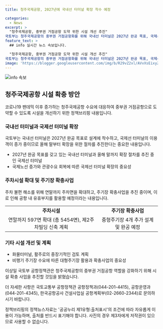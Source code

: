 ```yaml
---
title: 청주국제공항, 2027년에 국내선 터미널 확장 착수 예정

categories:
  - News
excerpt: >
  "청주국제공항, 중부권 거점공항 도약 위한 시설 개선 추진"
국토부는 청주국제공항의 중부권 거점공항화를 위해 국내선 터미널은 2027년 완공 목표, 국제선 터미널은 올해 말 확장에 착수한다고 발표했다. 또한 관련 시설들의 확충사업을 본격화할 예정이며, 주변 지역의 이용객들이 더욱 편리하게 이용할 수 있도록 노력하고 있다고 강조했다. (출처: 정책브리핑)
feature_text: >
  ## info 실시간 뉴스 속보입니다.

  "청주국제공항, 중부권 거점공항 도약 위한 시설 개선 추진"
국토부는 청주국제공항의 중부권 거점공항화를 위해 국내선 터미널은 2027년 완공 목표, 국제선 터미널은 올해 말 확장에 착수한다고 발표했다. 또한 관련 시설들의 확충사업을 본격화할 예정이며, 주변 지역의 이용객들이 더욱 편리하게 이용할 수 있도록 노력하고 있다고 강조했다. (출처: 정책브리핑)
image: 'https://blogger.googleusercontent.com/img/b/R29vZ2xl/AVvXsEixyZcFfHzMRdzZMjFBmAUKJYCLCGyLL1o632UiGVXcaFdKo_bkvkuCioo0uUKlGfBVcT3P84aROyZIXSBEx3Aw5nCQ3pTgDom1WDC4m8eifvWiAmWEEVb4x6G_l8C0QH225ldMjyaFvpxGEBGNO37VmDTDMHGhJPq73UglMfDca1-0aw/s1600/blogspot.png'
---
```


<p><img src="https://blogger.googleusercontent.com/img/b/R29vZ2xl/AVvXsEixyZcFfHzMRdzZMjFBmAUKJYCLCGyLL1o632UiGVXcaFdKo_bkvkuCioo0uUKlGfBVcT3P84aROyZIXSBEx3Aw5nCQ3pTgDom1WDC4m8eifvWiAmWEEVb4x6G_l8C0QH225ldMjyaFvpxGEBGNO37VmDTDMHGhJPq73UglMfDca1-0aw/s1600/blogspot.png" alt="info 속보" /></p>

<h2 data-ke-size="size26">청주국제공항 시설 확충 방안</h2>

<p data-ke-size="size16">코로나19 팬데믹 이후 증가하는 청주국제공항 수요에 대응하여 중부권 거점공항으로 도약할 수 있도록 시설을 개선하기 위한 정책브리핑 내용입니다.</p>

<h3>국내선 터미널과 국제선 터미널 확장</h3>

<p data-ke-size="size16">국토부는 국내선 터미널은 2027년 완공 목표로 설계에 착수하고, 국제선 터미널의 이용객이 증가 중이므로 올해 말부터 확장을 위한 절차를 추진한다는 중요한 내용입니다.</p>

<ul>
  <li>2027년 완공 목표를 갖고 있는 국내선 터미널과 올해 말까지 확장 절차를 추진 중인 국제선 터미널</li>
  <li>국제노선 증가와 관광수요 회복에 따른 국제선 터미널 확장의 중요성</li>
</ul>

<h3>주차시설 확대 및 주기장 확충사업</h3>

<p data-ke-size="size16">주차 불편 해소를 위해 연말까지 주차면을 확대하고, 주기장 확충사업을 추진 중이며, 이로 인해 공항 내 유휴부지를 활용할 예정이라는 내용입니다.</p>

<table>
  <tr>
    <td style="text-align: center; height: 17px;"><b>주차시설</b></td>
    <td style="text-align: center; height: 17px;"><b>주기장 확충사업</b></td>
  </tr>
  <tr>
    <td style="text-align: center; height: 17px;">연말까지 597면 확대 (총 5454면), 제2주차빌딩 신축 계획</td>
    <td style="text-align: center; height: 17px;">중형주기장 4개 추가 설계 및 완공 예정</td>
  </tr>
</table>

<h3>기타 시설 개선 및 계획</h3>

<ul>
  <li>화물터미널, 활주로의 중장기적인 검토 계획</li>
  <li>비행기 주기장 수요에 따른 대형주기장 활용과 확충사업의 중요성</li>
</ul>

<p data-ke-size="size16">이상일 국토부 공항정책관은 청주국제공항의 중부권 거점공항 역할을 강화하기 위해 시설 확충 사업을 추진할 것임을 밝혔습니다.</p>

<p data-ke-size="size16">더 자세한 사항은 국토교통부 공항정책관 공항정책과(044-201-4415), 공항운영과(044-201-4345), 한국공항공사 건설사업실 공항계획부(02-2660-2344)로 문의하시기 바랍니다.</p>

<p data-ke-size="size16">정책브리핑의 정책뉴스자료는 '공공누리 제1유형:출처표시'의 조건에 따라 자유롭게 이용이 가능하며, 출처를 반드시 표기해야 합니다. 사진의 경우 제3자에게 저작권이 있으므로 사용할 수 없습니다.</p>

